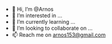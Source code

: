 - 👋 Hi, I’m @Arnos
- 👀 I’m interested in ...
- 🌱 I’m currently learning ...
- 💞️ I’m looking to collaborate on ...
- 📫 Reach me on  arnos153@gmail.com

<!---
Arnos105/Arnos105 is a ✨ special ✨ repository because its `README.md` (this file) appears on your GitHub profile.
You can click the Preview link to take a look at your changes.
--->
